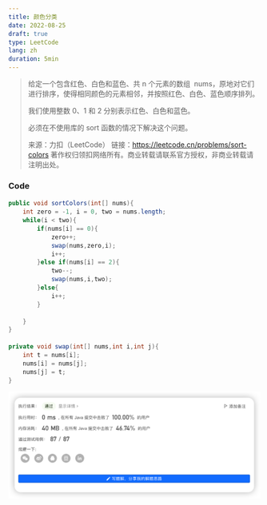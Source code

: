 ```yaml
---
title: 颜色分类
date: 2022-08-25
draft: true
type: LeetCode
lang: zh
duration: 5min
---
```


> 给定一个包含红色、白色和蓝色、共 n 个元素的数组  nums，原地对它们进行排序，使得相同颜色的元素相邻，并按照红色、白色、蓝色顺序排列。
>
> 我们使用整数 0、1 和 2 分别表示红色、白色和蓝色。
>
> 必须在不使用库的 sort 函数的情况下解决这个问题。
>
> 来源：力扣（LeetCode）
> 链接：https://leetcode.cn/problems/sort-colors
> 著作权归领扣网络所有。商业转载请联系官方授权，非商业转载请注明出处。

### Code

```java
public void sortColors(int[] nums){
    int zero = -1, i = 0, two = nums.length;
    while(i < two){
        if(nums[i] == 0){
            zero++;
            swap(nums,zero,i);
            i++;
        }else if(nums[i] == 2){
            two--;
            swap(nums,i,two);
        }else{
            i++;
        }

    }
}

private void swap(int[] nums,int i,int j){
    int t = nums[i];
    nums[i] = nums[j];
    nums[j] = t;
}
```

![Code](/public/images/leetcode/5-0.png)
